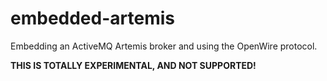# embedded-artemis

Embedding an ActiveMQ Artemis broker and using the OpenWire protocol.

**THIS IS TOTALLY EXPERIMENTAL, AND NOT SUPPORTED!**
